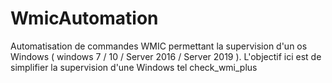 # WmicAutomation

Automatisation de commandes WMIC permettant la supervision d'un os Windows ( windows 7 / 10 / Server 2016 / Server 2019 ).
L'objectif ici est de simplifier la supervision d'une Windows tel check_wmi_plus
